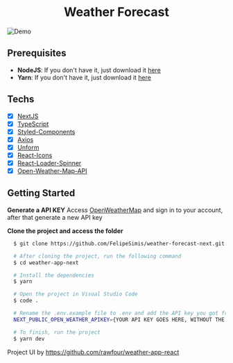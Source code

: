 <h1 align="center">Weather Forecast</h1>

![Demo](https://github.com/FelipeSimis/weather-forecast-next/blob/assets/demo.gif)

## Prerequisites

- **NodeJS**: If you don't have it, just download it [here](https://nodejs.org/en/download/)
- **Yarn**: If you don't have it, just download it [here](https://classic.yarnpkg.com/lang/en/)

## Techs

- [x] [NextJS](https://nextjs.org/)
- [x] [TypeScript](https://www.typescriptlang.org/)
- [x] [Styled-Components](https://styled-components.com/)
- [x] [Axios](https://github.com/axios/axios)
- [x] [Unform](https://unform.dev/)
- [x] [React-Icons](https://react-icons.github.io/react-icons/)
- [x] [React-Loader-Spinner](https://www.npmjs.com/package/react-loader-spinner)
- [x] [Open-Weather-Map-API](https://openweathermap.org/api)

## Getting Started

**Generate a API KEY**
Access [OpenWeatherMap](https://home.openweathermap.org/api_keys) and sign in to your account, after that generate a new API key

**Clone the project and access the folder**

```bash
  $ git clone https://github.com/FelipeSimis/weather-forecast-next.git

  # After cloning the project, run the following command
  $ cd weather-app-next

  # Install the dependencies
  $ yarn

  # Open the project in Visual Studio Code
  $ code .

  # Rename the .env.example file to .env and add the API key you got from OpenWeatherMap
  NEXT_PUBLIC_OPEN_WEATHER_APIKEY={YOUR API KEY GOES HERE, WITHOUT THE BRACKETS}

  # To finish, run the project
  $ yarn dev
```

Project UI by https://github.com/rawfour/weather-app-react
